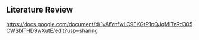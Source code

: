 ## Literature Review


https://docs.google.com/document/d/1yAfYnfwLC9EKGtP1pQJqMiTzRd305CWSblTHD9wXutE/edit?usp=sharing
